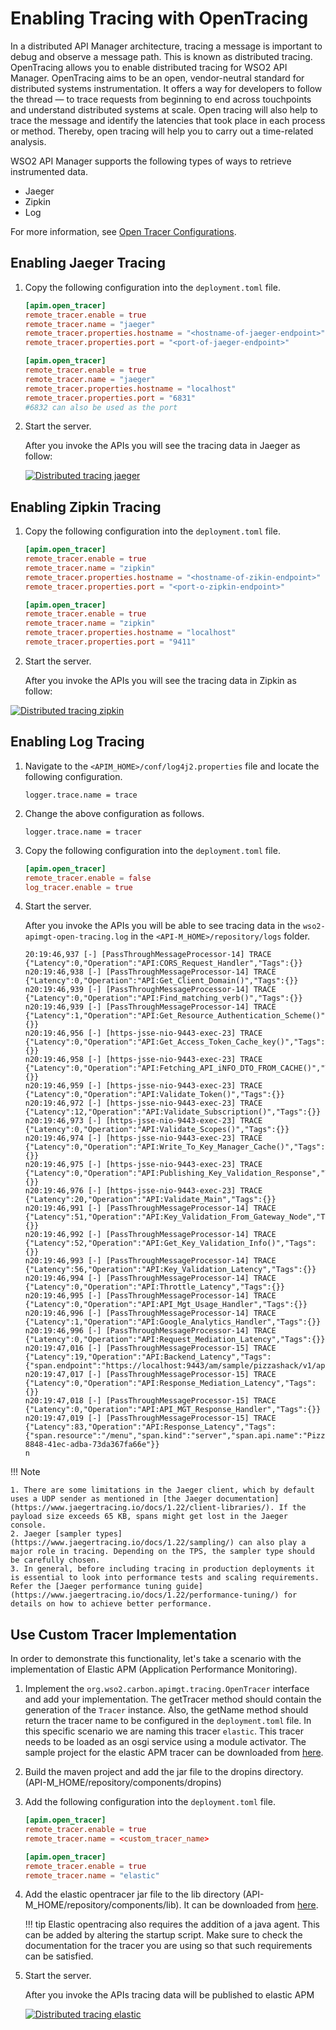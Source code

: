 # Enabling Tracing with OpenTracing

In a distributed API Manager architecture, tracing a message is important to debug and observe a message path. This is known as distributed tracing. OpenTracing allows you to enable distributed tracing for WSO2 API Manager.
OpenTracing aims to be an open, vendor-neutral standard for distributed systems instrumentation. It offers a way for developers to follow the thread — to trace requests from beginning to end across touchpoints and understand distributed systems at scale. Open tracing will also help to trace the message and identify the latencies that took place in each process or method. Thereby, open tracing will help you to carry out a time-related analysis.

 WSO2 API Manager supports the following types of ways to retrieve instrumented data.

 - Jaeger
 - Zipkin
 - Log

For more information, see [Open Tracer Configurations]({{base_path}}/reference/config-catalog/#api-m-open-tracer-configurations).

## Enabling Jaeger Tracing

1. Copy the following configuration into the `deployment.toml` file.

    ```toml tab="Format"
    [apim.open_tracer]
    remote_tracer.enable = true
    remote_tracer.name = "jaeger"
    remote_tracer.properties.hostname = "<hostname-of-jaeger-endpoint>"
    remote_tracer.properties.port = "<port-of-jaeger-endpoint>"
    ```

    ```toml tab="Example"
    [apim.open_tracer]
    remote_tracer.enable = true
    remote_tracer.name = "jaeger"
    remote_tracer.properties.hostname = "localhost"
    remote_tracer.properties.port = "6831" 
    #6832 can also be used as the port
    ```

2. Start the server.

     After you invoke the APIs you will see the tracing data in Jaeger as follow:

    [![Distributed tracing jaeger]({{base_path}}/assets/img/administer/opentracing-jaeger.png)]({{base_path}}/assets/img/administer/opentracing-jaeger.png)

## Enabling Zipkin Tracing

1. Copy the following configuration into the `deployment.toml` file.

    ```toml tab="Format"
    [apim.open_tracer]
    remote_tracer.enable = true
    remote_tracer.name = "zipkin"
    remote_tracer.properties.hostname = "<hostname-of-zikin-endpoint>"
    remote_tracer.properties.port = "<port-o-zipkin-endpoint>"
    ```

    ```toml tab="Example"
    [apim.open_tracer]
    remote_tracer.enable = true
    remote_tracer.name = "zipkin"
    remote_tracer.properties.hostname = "localhost"
    remote_tracer.properties.port = "9411"
    ```

2. Start the server.

     After you invoke the APIs you will see the tracing data in Zipkin as follow:

[![Distributed tracing zipkin]({{base_path}}/assets/img/administer/opentracing-zipkin.png)]({{base_path}}/assets/img/administer/opentracing-zipkin.png)


## Enabling Log Tracing
1. Navigate to the `<APIM_HOME>/conf/log4j2.properties` file and locate the following configuration.

    ```
    logger.trace.name = trace
    ```
    
2. Change the above configuration as follows.
    
    ```
    logger.trace.name = tracer
    ```

3. Copy the following configuration into the `deployment.toml` file.

    ```toml
    [apim.open_tracer]
    remote_tracer.enable = false
    log_tracer.enable = true
    ```

4. Start the server.

    After you invoke the APIs you will be able to see tracing data in the `wso2-apimgt-open-tracing.log` in the `<API-M_HOME>/repository/logs` folder.

    ```log
    20:19:46,937 [-] [PassThroughMessageProcessor-14] TRACE {"Latency":0,"Operation":"API:CORS_Request_Handler","Tags":{}}
    n20:19:46,938 [-] [PassThroughMessageProcessor-14] TRACE {"Latency":0,"Operation":"API:Get_Client_Domain()","Tags":{}}
    n20:19:46,939 [-] [PassThroughMessageProcessor-14] TRACE {"Latency":0,"Operation":"API:Find_matching_verb()","Tags":{}}
    n20:19:46,939 [-] [PassThroughMessageProcessor-14] TRACE {"Latency":1,"Operation":"API:Get_Resource_Authentication_Scheme()","Tags":{}}
    n20:19:46,956 [-] [https-jsse-nio-9443-exec-23] TRACE {"Latency":0,"Operation":"API:Get_Access_Token_Cache_key()","Tags":{}}
    n20:19:46,958 [-] [https-jsse-nio-9443-exec-23] TRACE {"Latency":0,"Operation":"API:Fetching_API_iNFO_DTO_FROM_CACHE()","Tags":{}}
    n20:19:46,959 [-] [https-jsse-nio-9443-exec-23] TRACE {"Latency":0,"Operation":"API:Validate_Token()","Tags":{}}
    n20:19:46,972 [-] [https-jsse-nio-9443-exec-23] TRACE {"Latency":12,"Operation":"API:Validate_Subscription()","Tags":{}}
    n20:19:46,973 [-] [https-jsse-nio-9443-exec-23] TRACE {"Latency":0,"Operation":"API:Validate_Scopes()","Tags":{}}
    n20:19:46,974 [-] [https-jsse-nio-9443-exec-23] TRACE {"Latency":0,"Operation":"API:Write_To_Key_Manager_Cache()","Tags":{}}
    n20:19:46,975 [-] [https-jsse-nio-9443-exec-23] TRACE {"Latency":0,"Operation":"API:Publishing_Key_Validation_Response","Tags":{}}
    n20:19:46,976 [-] [https-jsse-nio-9443-exec-23] TRACE {"Latency":20,"Operation":"API:Validate_Main","Tags":{}}
    n20:19:46,991 [-] [PassThroughMessageProcessor-14] TRACE {"Latency":51,"Operation":"API:Key_Validation_From_Gateway_Node","Tags":{}}
    n20:19:46,992 [-] [PassThroughMessageProcessor-14] TRACE {"Latency":52,"Operation":"API:Get_Key_Validation_Info()","Tags":{}}
    n20:19:46,993 [-] [PassThroughMessageProcessor-14] TRACE {"Latency":56,"Operation":"API:Key_Validation_Latency","Tags":{}}
    n20:19:46,994 [-] [PassThroughMessageProcessor-14] TRACE {"Latency":0,"Operation":"API:Throttle_Latency","Tags":{}}
    n20:19:46,995 [-] [PassThroughMessageProcessor-14] TRACE {"Latency":0,"Operation":"API:API_Mgt_Usage_Handler","Tags":{}}
    n20:19:46,996 [-] [PassThroughMessageProcessor-14] TRACE {"Latency":1,"Operation":"API:Google_Analytics_Handler","Tags":{}}
    n20:19:46,996 [-] [PassThroughMessageProcessor-14] TRACE {"Latency":0,"Operation":"API:Request_Mediation_Latency","Tags":{}}
    n20:19:47,016 [-] [PassThroughMessageProcessor-15] TRACE {"Latency":19,"Operation":"API:Backend_Latency","Tags":{"span.endpoint":"https://localhost:9443/am/sample/pizzashack/v1/api/"}}
    n20:19:47,017 [-] [PassThroughMessageProcessor-15] TRACE {"Latency":0,"Operation":"API:Response_Mediation_Latency","Tags":{}}
    n20:19:47,018 [-] [PassThroughMessageProcessor-15] TRACE {"Latency":0,"Operation":"API:API_MGT_Response_Handler","Tags":{}}
    n20:19:47,019 [-] [PassThroughMessageProcessor-15] TRACE {"Latency":83,"Operation":"API:Response_Latency","Tags":{"span.resource":"/menu","span.kind":"server","span.api.name":"PizzaShackAPI","span.consumerkey":"Fn9RGuFeefEe7W07jOq_mvQvLJwa","span.request.method":"GET","span.request.path":"pizzashack/1.0.0/menu","span.api.version":"1.0.0","span.activity.id":"urn:uuid:339f337a-8848-41ec-adba-73da367fa66e"}}
    n
    ```
!!! Note
    
    1. There are some limitations in the Jaeger client, which by default uses a UDP sender as mentioned in [the Jaeger documentation](https://www.jaegertracing.io/docs/1.22/client-libraries/). If the payload size exceeds 65 KB, spans might get lost in the Jaeger console. 
    2. Jaeger [sampler types](https://www.jaegertracing.io/docs/1.22/sampling/) can also play a major role in tracing. Depending on the TPS, the sampler type should be carefully chosen.
    3. In general, before including tracing in production deployments it is essential to look into performance tests and scaling requirements. Refer the [Jaeger performance tuning guide](https://www.jaegertracing.io/docs/1.22/performance-tuning/) for details on how to achieve better performance. 

## Use Custom Tracer Implementation

In order to demonstrate this functionality, let's take a scenario with the implementation of Elastic APM (Application Performance Monitoring).

1. Implement the `org.wso2.carbon.apimgt.tracing.OpenTracer` interface and add your implementation. The getTracer method should contain the generation of the `Tracer` instance. Also, the getName method should return the tracer name to be configured in the `deployment.toml` file. In this specific scenario we are naming this tracer `elastic`. This tracer needs to be loaded as an osgi service using a module activator. The sample project for the elastic APM tracer can be downloaded from [here]({{base_path}}/assets/attachments/administer/custom.tracing.client.zip).

2. Build the maven project and add the jar file to the dropins directory. (API-M_HOME/repository/components/dropins)

3. Add the following configuration into the `deployment.toml` file.

    ```toml tab="Format"
    [apim.open_tracer]
    remote_tracer.enable = true
    remote_tracer.name = <custom_tracer_name>
    ```

    ```toml tab="Example"
    [apim.open_tracer]
    remote_tracer.enable = true
    remote_tracer.name = "elastic"
    ```

4. Add the elastic opentracer jar file to the lib directory (API-M_HOME/repository/components/lib). It can be downloaded from [here](https://mvnrepository.com/artifact/co.elastic.apm/apm-opentracing). 

    !!! tip
        Elastic opentracing also requires the addition of a java agent. This can be added by altering the startup script. Make sure to check the documentation for the tracer you are using so that such requirements can be satisfied. 

5. Start the server.

     After you invoke the APIs tracing data will be published to elastic APM

    [![Distributed tracing elastic]({{base_path}}/assets/img/administer/elastic-tracer.png)]({{base_path}}/assets/img/administer/elastic-tracer.png)
